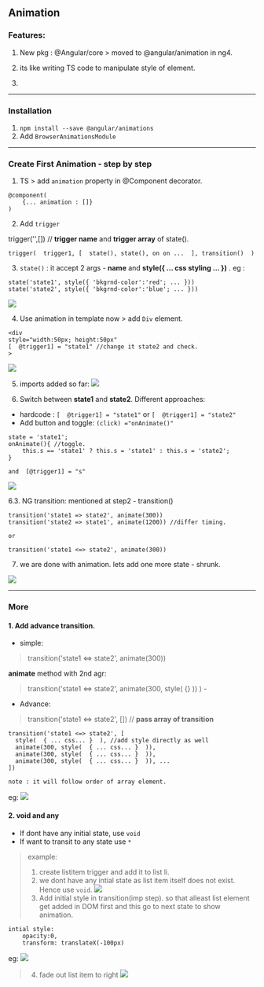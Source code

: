 ## Animation 
### Features:
1. New pkg :  @Angular/core > moved to @angular/animation in ng4.

2. its like writing TS code to manipulate style of element.
3. 
***
### Installation
1. `npm install --save @angular/animations` 
2. Add `BrowserAnimationsModule`

***
### Create First Animation - step by step
1. TS > add `animation` property in @Component decorator.
```
@component(
    {... animation : []}
)
```
2. Add `trigger`

trigger('',[]) // **trigger name** and **trigger array** of state().

`trigger(  trigger1, [  state(), state(), on on ...  ], transition()  )`

3. `state()` : it accept 2 args - **name** and **style({ ... css styling ... })** . eg :
```
state('state1', style({ 'bkgrnd-color':'red'; ... }))
state('state2', style({ 'bkgrnd-color':'blue'; ... }))
```
![](https://github.com/lekhrajdinkar/NG6/blob/master/notes/assets/anim1.PNG)

4. Use animation in template now > add `Div` element.
```
<div 
style="width:50px; height:50px" 
[  @trigger1] = "state1" //change it state2 and check.
>
```
![](https://github.com/lekhrajdinkar/NG6/blob/master/notes/assets/anim2.PNG)

5. imports added so far:
![](https://github.com/lekhrajdinkar/NG6/blob/master/notes/assets/anim-01.PNG)

6. Switch between **state1** and **state2**. Different approaches: 
-  hardcode : `[  @trigger1] = "state1"` or `[  @trigger1] = "state2"`
- Add button and toggle:  `(click) ="onAnimate()"`
```
state = 'state1';
onAnimate(){ //toggle.
    this.s == 'state1' ? this.s = 'state1' : this.s = 'state2';
}

and  [@trigger1] = "s"
```
![](https://github.com/lekhrajdinkar/NG6/blob/master/notes/assets/anim-2.PNG)

6.3. NG transition: mentioned at step2 - transition()
```
transition('state1 => state2', animate(300))
transition('state2 => state1', animate(1200)) //differ timing.

or

transition('state1 <=> state2', animate(300))
```

7. we are done with animation. lets add one more state - shrunk.

![](https://github.com/lekhrajdinkar/NG6/blob/master/notes/assets/amin-3.PNG)

***
### More
#### 1. Add advance transition.
- simple:

> transition('state1 <=> state2', animate(300))

**animate** method with 2nd agr:
> transition('state1 <=> state2', animate(300, style(  {}  )) ) - 

- Advance:

> transition('state1 <=> state2', []) // **pass array of transition**


```
transition('state1 <=> state2', [
  style(  { ... css... }  ), //add style directly as well
  animate(300, style(  { ... css... }  )),
  animate(300, style(  { ... css... }  )),
  animate(300, style(  { ... css... }  )), ...  
])

note : it will follow order of array element.
```
eg:
![](https://github.com/lekhrajdinkar/NG6/blob/master/notes/assets/anim-4.PNG)

#### 2. void and any
- If dont have any initial state, use  `void`
- If want to transit to any state use `*`

>example:
> 1. create listitem trigger and add it to list li.
> 2. we dont have any intial state as list item itself does not exist. Hence use `void`.
![](https://github.com/lekhrajdinkar/NG6/blob/master/notes/assets/anim-5.PNG)
> 3. Add initial style in transition(imp step). so that alleast list element get added in DOM first and this go to next state to show animation.
```
intial style:
    opacity:0,
    transform: translateX(-100px)
```
eg:
![](https://github.com/lekhrajdinkar/NG6/blob/master/notes/assets/anim-6.PNG)

> 4. fade out list item to right
![](https://github.com/lekhrajdinkar/NG6/blob/master/notes/assets/anim-7.PNG)







